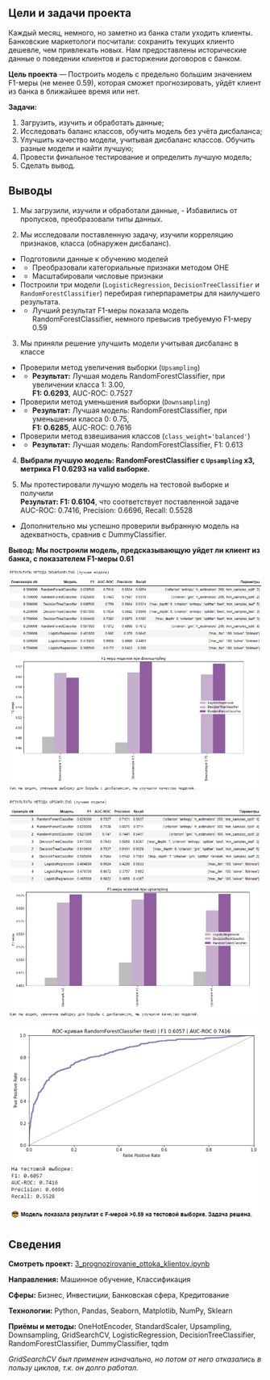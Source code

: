## Цели и задачи проекта

Каждый месяц, немного, но заметно из банка стали уходить клиенты. Банковские маркетологи посчитали: сохранить текущих клиенто дешевле, чем привлекать новых. Нам предоставлены исторические данные о поведении клиентов и расторжении договоров с банком.

**Цель проекта** — Построить модель с предельно большим значением F1-меры (не менее 0.59), которая сможет прогнозировать, уйдёт клиент из банка в ближайшее время или нет.

**Задачи:** 

1. Загрузить, изучить и обработать данные;
2. Исследовать баланс классов, обучить модель без учёта дисбаланса;
3. Улучшить качество модели, учитывая дисбаланс классов. Обучить разные модели и найти лучшую;
4. Провести финальное тестирование и определить лучшую модель;
5. Сделать вывод.

## Выводы

1. Мы загрузили, изучили и обработали данные, - Избавились от пропусков, преобразовали типы данных.

2. Мы исследовали поставленную задачу, изучили корреляцию признаков, класса (обнаружен дисбаланс).
- Подготовили данные к обучению моделей
- - Преобразовали категориальные признаки методом OHE
- - Масштабировали числовые признаки
- Построили три модели (`LogisticRegression`, `DecisionTreeClassifier` и `RandomForestClassifier`) перебирая гиперпараметры для наилучшего результата.
- - Лучший результат F1-меры показала модель RandomForestClassifier, немного превысив требуемую F1-меру 0.59

3. Мы приняли решение улучшить модели учитывая дисбаланс в классе
- Проверили метод увеличения выборки (`Upsampling`)
- - **Результат:** Лучшая модель RandomForestClassifier, при увеличении класса 1: 3.00,<br/>**F1: 0.6293**, AUC-ROC: 0.7527
- Проверили метод уменьшения выборки (`Downsampling`)
- - **Результат:** Лучшая модель: RandomForestClassifier, при уменьшении класса 0: 0.75,<br/>**F1: 0.6285**, AUC-ROC: 0.7616
- Проверили метод взвешивания классов (`class_weight='balanced'`)
- - **Результат:** Лучшая модель: RandomForestClassifier, F1: 0.613

4. **Выбрали лучшую модель:  RandomForestClassifier с `Upsampling` х3, метрика F1 0.6293 на valid выборке.**

5. Мы протестировали лучшую модель на тестовой выборке и получили<br/>**Результат: F1: 0.6104**, что соответствует поставленной задаче<br/>AUC-ROC: 0.7416, Precision: 0.6696, Recall: 0.5528
- Дополнительно мы успешно проверили выбранную модель на адекватность, сравнив с DummyClassifier.

**Вывод: Мы построили модель, предсказывающую уйдет ли клиент из банка, с показателем F1-меры 0.61**

![](data/downsampling.jpg)

![](data/upsampling.jpg)

![](data/final.jpg)

## Сведения

**Смотреть проект:** [3_prognozirovanie_ottoka_klientov.ipynb](3_prognozirovanie_ottoka_klientov.ipynb)

**Направления:** Машинное обучение, Классификация

**Сферы:** Бизнес, Инвестиции, Банковская сфера, Кредитование

**Технологии:** Python, Pandas, Seaborn, Matplotlib, NumPy, Sklearn

**Приёмы и методы:** OneHotEncoder, StandardScaler, Upsampling, Downsampling, GridSearchCV, LogisticRegression, DecisionTreeClassifier, RandomForestClassifier, DummyClassifier, tqdm

*GridSearchCV был применен изначально, но потом от него отказались в пользу циклов, т.к. он долго работал.*
